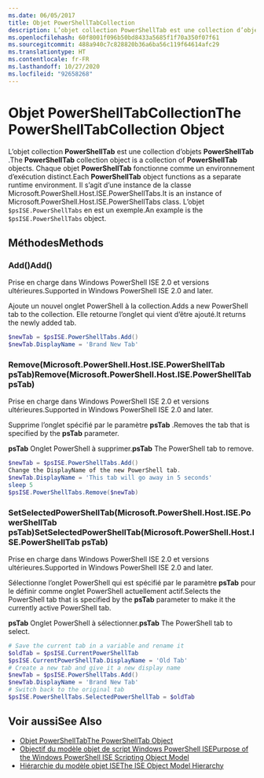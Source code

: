 ```yaml
---
ms.date: 06/05/2017
title: Objet PowerShellTabCollection
description: L’objet collection PowerShellTab est une collection d’objets PowerShellTab. Chaque objet PowerShellTab fonctionne comme un environnement d’exécution distinct.
ms.openlocfilehash: 60f8001f096b50bd8433a5685f1f70a350f07f61
ms.sourcegitcommit: 488a940c7c828820b36a6ba56c119f64614afc29
ms.translationtype: HT
ms.contentlocale: fr-FR
ms.lasthandoff: 10/27/2020
ms.locfileid: "92658268"
---
```

# <a name="the-powershelltabcollection-object"></a><span data-ttu-id="9c5ce-104">Objet PowerShellTabCollection</span><span class="sxs-lookup"><span data-stu-id="9c5ce-104">The PowerShellTabCollection Object</span></span>

<span data-ttu-id="9c5ce-105">L’objet collection **PowerShellTab** est une collection d’objets **PowerShellTab** .</span><span class="sxs-lookup"><span data-stu-id="9c5ce-105">The **PowerShellTab** collection object is a collection of **PowerShellTab** objects.</span></span> <span data-ttu-id="9c5ce-106">Chaque objet **PowerShellTab** fonctionne comme un environnement d’exécution distinct.</span><span class="sxs-lookup"><span data-stu-id="9c5ce-106">Each **PowerShellTab** object functions as a separate runtime environment.</span></span> <span data-ttu-id="9c5ce-107">Il s’agit d’une instance de la classe Microsoft.PowerShell.Host.ISE.PowerShellTabs.</span><span class="sxs-lookup"><span data-stu-id="9c5ce-107">It is an instance of Microsoft.PowerShell.Host.ISE.PowerShellTabs class.</span></span> <span data-ttu-id="9c5ce-108">L’objet `$psISE.PowerShellTabs` en est un exemple.</span><span class="sxs-lookup"><span data-stu-id="9c5ce-108">An example is the `$psISE.PowerShellTabs` object.</span></span>

## <a name="methods"></a><span data-ttu-id="9c5ce-109">Méthodes</span><span class="sxs-lookup"><span data-stu-id="9c5ce-109">Methods</span></span>

### <a name="add"></a><span data-ttu-id="9c5ce-110">Add\(\)</span><span class="sxs-lookup"><span data-stu-id="9c5ce-110">Add\(\)</span></span>

<span data-ttu-id="9c5ce-111">Prise en charge dans Windows PowerShell ISE 2.0 et versions ultérieures.</span><span class="sxs-lookup"><span data-stu-id="9c5ce-111">Supported in Windows PowerShell ISE 2.0 and later.</span></span>

<span data-ttu-id="9c5ce-112">Ajoute un nouvel onglet PowerShell à la collection.</span><span class="sxs-lookup"><span data-stu-id="9c5ce-112">Adds a new PowerShell tab to the collection.</span></span> <span data-ttu-id="9c5ce-113">Elle retourne l’onglet qui vient d’être ajouté.</span><span class="sxs-lookup"><span data-stu-id="9c5ce-113">It returns the newly added tab.</span></span>

```powershell
$newTab = $psISE.PowerShellTabs.Add()
$newTab.DisplayName = 'Brand New Tab'
```

### <a name="removemicrosoftpowershellhostisepowershelltab-pstab"></a><span data-ttu-id="9c5ce-114">Remove\(Microsoft.PowerShell.Host.ISE.PowerShellTab psTab\)</span><span class="sxs-lookup"><span data-stu-id="9c5ce-114">Remove\(Microsoft.PowerShell.Host.ISE.PowerShellTab psTab\)</span></span>

<span data-ttu-id="9c5ce-115">Prise en charge dans Windows PowerShell ISE 2.0 et versions ultérieures.</span><span class="sxs-lookup"><span data-stu-id="9c5ce-115">Supported in Windows PowerShell ISE 2.0 and later.</span></span>

<span data-ttu-id="9c5ce-116">Supprime l’onglet spécifié par le paramètre **psTab** .</span><span class="sxs-lookup"><span data-stu-id="9c5ce-116">Removes the tab that is specified by the **psTab** parameter.</span></span>

<span data-ttu-id="9c5ce-117">**psTab** Onglet PowerShell à supprimer.</span><span class="sxs-lookup"><span data-stu-id="9c5ce-117">**psTab** The PowerShell tab to remove.</span></span>

```powershell
$newTab = $psISE.PowerShellTabs.Add()
Change the DisplayName of the new PowerShell tab.
$newTab.DisplayName = 'This tab will go away in 5 seconds'
sleep 5
$psISE.PowerShellTabs.Remove($newTab)
```

### <a name="setselectedpowershelltabmicrosoftpowershellhostisepowershelltab-pstab"></a><span data-ttu-id="9c5ce-118">SetSelectedPowerShellTab\(Microsoft.PowerShell.Host.ISE.PowerShellTab psTab\)</span><span class="sxs-lookup"><span data-stu-id="9c5ce-118">SetSelectedPowerShellTab\(Microsoft.PowerShell.Host.ISE.PowerShellTab psTab\)</span></span>

<span data-ttu-id="9c5ce-119">Prise en charge dans Windows PowerShell ISE 2.0 et versions ultérieures.</span><span class="sxs-lookup"><span data-stu-id="9c5ce-119">Supported in Windows PowerShell ISE 2.0 and later.</span></span>

<span data-ttu-id="9c5ce-120">Sélectionne l’onglet PowerShell qui est spécifié par le paramètre **psTab** pour le définir comme onglet PowerShell actuellement actif.</span><span class="sxs-lookup"><span data-stu-id="9c5ce-120">Selects the PowerShell tab that is specified by the **psTab** parameter to make it the currently active PowerShell tab.</span></span>

<span data-ttu-id="9c5ce-121">**psTab** Onglet PowerShell à sélectionner.</span><span class="sxs-lookup"><span data-stu-id="9c5ce-121">**psTab** The PowerShell tab to select.</span></span>

```powershell
# Save the current tab in a variable and rename it
$oldTab = $psISE.CurrentPowerShellTab
$psISE.CurrentPowerShellTab.DisplayName = 'Old Tab'
# Create a new tab and give it a new display name
$newTab = $psISE.PowerShellTabs.Add()
$newTab.DisplayName = 'Brand New Tab'
# Switch back to the original tab
$psISE.PowerShellTabs.SelectedPowerShellTab = $oldTab
```

## <a name="see-also"></a><span data-ttu-id="9c5ce-122">Voir aussi</span><span class="sxs-lookup"><span data-stu-id="9c5ce-122">See Also</span></span>

- [<span data-ttu-id="9c5ce-123">Objet PowerShellTab</span><span class="sxs-lookup"><span data-stu-id="9c5ce-123">The PowerShellTab Object</span></span>](The-PowerShellTab-Object.md)
- [<span data-ttu-id="9c5ce-124">Objectif du modèle objet de script Windows PowerShell ISE</span><span class="sxs-lookup"><span data-stu-id="9c5ce-124">Purpose of the Windows PowerShell ISE Scripting Object Model</span></span>](Purpose-of-the-Windows-PowerShell-ISE-Scripting-Object-Model.md)
- [<span data-ttu-id="9c5ce-125">Hiérarchie du modèle objet ISE</span><span class="sxs-lookup"><span data-stu-id="9c5ce-125">The ISE Object Model Hierarchy</span></span>](The-ISE-Object-Model-Hierarchy.md)
